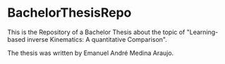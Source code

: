 # BachelorThesisRepo

This is the Repository of a Bachelor Thesis
about the topic of "Learning-based inverse Kinematics: A quantitative Comparison".

The thesis was written by Emanuel André Medina Araujo.
